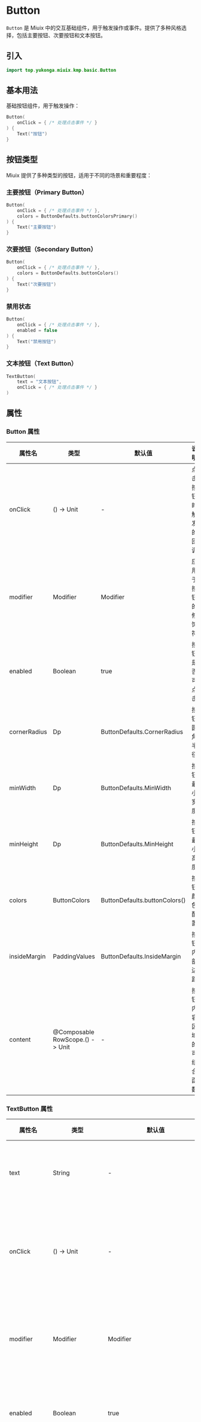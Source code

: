 # Button

`Button` 是 Miuix 中的交互基础组件，用于触发操作或事件。提供了多种风格选择，包括主要按钮、次要按钮和文本按钮。

## 引入

```kotlin
import top.yukonga.miuix.kmp.basic.Button
```

## 基本用法

基础按钮组件，用于触发操作：

```kotlin
Button(
    onClick = { /* 处理点击事件 */ }
) {
    Text("按钮")
}
```

## 按钮类型

Miuix 提供了多种类型的按钮，适用于不同的场景和重要程度：

### 主要按钮（Primary Button）

```kotlin
Button(
    onClick = { /* 处理点击事件 */ },
    colors = ButtonDefaults.buttonColorsPrimary()
) {
    Text("主要按钮")
}
```

### 次要按钮（Secondary Button）

```kotlin
Button(
    onClick = { /* 处理点击事件 */ },
    colors = ButtonDefaults.buttonColors()
) {
    Text("次要按钮")
}
```

### 禁用状态

```kotlin
Button(
    onClick = { /* 处理点击事件 */ },
    enabled = false
) {
    Text("禁用按钮")
}
```

### 文本按钮（Text Button）

```kotlin
TextButton(
    text = "文本按钮",
    onClick = { /* 处理点击事件 */ }
)
```

## 属性

### Button 属性

| 属性名       | 类型                            | 默认值                        | 说明                     |
| ------------ | ------------------------------- | ----------------------------- | ------------------------ |
| onClick      | () -> Unit                      | -                             | 点击按钮时触发的回调     |
| modifier     | Modifier                        | Modifier                      | 应用于按钮的修饰符       |
| enabled      | Boolean                         | true                          | 按钮是否可点击           |
| cornerRadius | Dp                              | ButtonDefaults.CornerRadius   | 按钮圆角半径             |
| minWidth     | Dp                              | ButtonDefaults.MinWidth       | 按钮最小宽度             |
| minHeight    | Dp                              | ButtonDefaults.MinHeight      | 按钮最小高度             |
| colors       | ButtonColors                    | ButtonDefaults.buttonColors() | 按钮颜色配置             |
| insideMargin | PaddingValues                   | ButtonDefaults.InsideMargin   | 按钮内部边距             |
| content      | @Composable RowScope.() -> Unit | -                             | 按钮内容区域的可组合函数 |

### TextButton 属性

| 属性名       | 类型             | 默认值                            | 说明                 |
| ------------ | ---------------- | --------------------------------- | -------------------- |
| text         | String           | -                                 | 按钮显示的文本       |
| onClick      | () -> Unit       | -                                 | 点击按钮时触发的回调 |
| modifier     | Modifier         | Modifier                          | 应用于按钮的修饰符   |
| enabled      | Boolean          | true                              | 按钮是否可点击       |
| colors       | TextButtonColors | ButtonDefaults.textButtonColors() | 文本按钮颜色配置     |
| cornerRadius | Dp               | ButtonDefaults.CornerRadius       | 按钮圆角半径         |
| minWidth     | Dp               | ButtonDefaults.MinWidth           | 按钮最小宽度         |
| minHeight    | Dp               | ButtonDefaults.MinHeight          | 按钮最小高度         |
| insideMargin | PaddingValues    | ButtonDefaults.InsideMargin       | 按钮内部边距         |

### ButtonDefaults 对象

ButtonDefaults 对象提供了按钮组件的默认值和颜色配置。

#### 常量

| 常量名       | 类型          | 值                   | 说明           |
| ------------ | ------------- | -------------------- | -------------- |
| MinWidth     | Dp            | 58.dp                | 按钮的最小宽度 |
| MinHeight    | Dp            | 40.dp                | 按钮的最小高度 |
| CornerRadius | Dp            | 16.dp                | 按钮的圆角半径 |
| InsideMargin | PaddingValues | PaddingValues(16.dp) | 按钮的内部边距 |

#### 方法

| 方法名                    | 返回类型         | 说明                       |
| ------------------------- | ---------------- | -------------------------- |
| buttonColors()            | ButtonColors     | 创建次要按钮的颜色配置     |
| buttonColorsPrimary()     | ButtonColors     | 创建主要按钮的颜色配置     |
| textButtonColors()        | TextButtonColors | 创建次要文本按钮的颜色配置 |
| textButtonColorsPrimary() | TextButtonColors | 创建主要文本按钮的颜色配置 |

## 进阶用法

### 带图标按钮

```kotlin
Button(
    onClick = { /* 处理点击事件 */ }
) {
    Icon(
        imageVector = MiuixIcons.Useful.Like,
        contentDescription = "图标"
    )
    Spacer(modifier = Modifier.width(8.dp))
    Text("带图标按钮")
    }
```

### 自定义样式按钮

```kotlin
Button(
    onClick = { /* 处理点击事件 */ },
    colors = ButtonDefaults.buttonColors(
        color = Color.Red.copy(alpha = 0.7f)
    ),
    cornerRadius = 8.dp
) {
    Text("自定义按钮")
}
```

### 加载状态按钮

```kotlin
var isLoading by remember { mutableStateOf(false) }
val scope = rememberCoroutineScope()

Button(
    onClick = {
        isLoading = true
        // 模拟操作
        scope.launch {
            delay(2000)
            isLoading = false
        }
    },
    enabled = !isLoading
) {
     AnimatedVisibility(
        visible = isLoading
    ) {
        CircularProgressIndicator(
            modifier = Modifier
                .padding(end = 8.dp),
            size = 20.dp,
            strokeWidth = 4.dp
        )
    }
    Text("提交")
}
```
